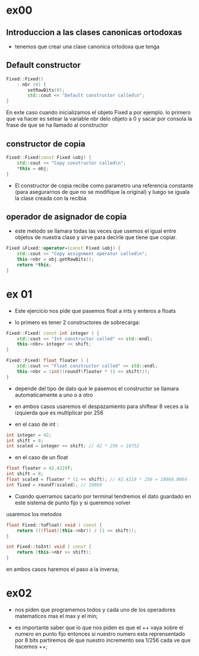 # ex00

## Introduccion a las clases canonicas ortodoxas

- tenemos que crear una clase canonica ortodoxa 
que tenga

## Default constructor
```c++
Fixed::Fixed()
	: nbr (0) {
		setRawBits(0);
		std::cout << "Default constructor called\n";
}
```
En exte caso cuando inicializamos el objeto
Fixed a por ejemplo.
lo primero que va hacer es setear la variable nbr
delo objeto a 0 y sacar por consola la frase de que
se ha llamado al constructor

## constructor de copia

```c++
Fixed::Fixed(const Fixed &obj) {
	std::cout << "Copy constructor called\n";
	*this = obj;
}
```

- El constructor de copia recibe como parametro
una referencia constante (para asegurarnos de que no se modifique la original) y luego se iguala la clase creada con la recibia

## operador de asignador de copia

- este metodo se llamara todas las veces que usemos el igual entre objetos de nuestra clase y sirve para decirle que tiene que copiar.

```c++
Fixed &Fixed::operator=(const Fixed &obj) {
	std::cout << "Copy assignment operator called\n";
	this->nbr = obj.getRawBits();
	return *this;
}
```

# ex 01

- Este ejercicio nos pide que pasemos float a ints y enteros a floats

- lo primero es tener 2 constructores de sobrecarga:

```c++
Fixed::Fixed( const int integer ) {
	std::cout << "Int constructor called" << std::endl;
	this->nbr= integer << shift;
}

Fixed::Fixed( float floater ) {
	std::cout << "Float constructor called" << std::endl;
	this->nbr = (int)(roundf(floater * (1 << shift)));
}
```
- depende del tipo de dato que le pasemos el constructor
se llamara automaticamente a uno o a otro 

- en ambos casos usaremos el despazamiento para shiftear 8 veces
a la izquierda que es multiplicar por 256
- en el caso de  int :
```c
int integer = 42;
int shift = 8;
int scaled = integer << shift; // 42 * 256 = 10752
```
- en el caso de un float 
```c
float floater = 42.4219f;
int shift = 8;
float scaled = floater * (1 << shift); // 42.4219 * 256 = 10860.0064
int fixed = roundf(scaled); // 10860
```

- Cuando querramos sacarlo por terminal tendremos el dato guardado en este sistema de punto fijo y si queremos volver

usaremos los metodos

```c++
float Fixed::toFloat( void ) const {
	return (((float)(this->nbr)) / (1 << shift));
}

int Fixed::toInt( void ) const {
	return (this->nbr >> shift);
}
```
en ambos casos haremos el paso a la inversa;

# ex02 

- nos piden que programemos todos y cada uno de los operadores matematicos mas el max y el min;

- es importante saber que lo que nos piden es que el ++ vaya sobre el numero en punto fijo entonces si nuestro numero esta reprensentado por 8 bits partiremos de que nuestro incremento sea 1/256 cada ve que hacemos ++;